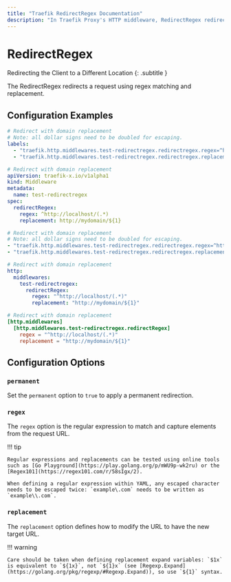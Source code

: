 ```yaml
---
title: "Traefik RedirectRegex Documentation"
description: "In Traefik Proxy's HTTP middleware, RedirectRegex redirecting clients to different locations. Read the technical documentation."
---
```


# RedirectRegex

Redirecting the Client to a Different Location
{: .subtitle }

<!--
TODO: add schema
-->

The RedirectRegex redirects a request using regex matching and replacement.

## Configuration Examples

```yaml tab="Docker & Swarm"
# Redirect with domain replacement
# Note: all dollar signs need to be doubled for escaping.
labels:
  - "traefik.http.middlewares.test-redirectregex.redirectregex.regex=^http://localhost/(.*)"
  - "traefik.http.middlewares.test-redirectregex.redirectregex.replacement=http://mydomain/$${1}"
```

```yaml tab="Kubernetes"
# Redirect with domain replacement
apiVersion: traefik-x.io/v1alpha1
kind: Middleware
metadata:
  name: test-redirectregex
spec:
  redirectRegex:
    regex: ^http://localhost/(.*)
    replacement: http://mydomain/${1}
```

```yaml tab="Consul Catalog"
# Redirect with domain replacement
# Note: all dollar signs need to be doubled for escaping.
- "traefik.http.middlewares.test-redirectregex.redirectregex.regex=^http://localhost/(.*)"
- "traefik.http.middlewares.test-redirectregex.redirectregex.replacement=http://mydomain/$${1}"
```

```yaml tab="File (YAML)"
# Redirect with domain replacement
http:
  middlewares:
    test-redirectregex:
      redirectRegex:
        regex: "^http://localhost/(.*)"
        replacement: "http://mydomain/${1}"
```

```toml tab="File (TOML)"
# Redirect with domain replacement
[http.middlewares]
  [http.middlewares.test-redirectregex.redirectRegex]
    regex = "^http://localhost/(.*)"
    replacement = "http://mydomain/${1}"
```

## Configuration Options

### `permanent`

Set the `permanent` option to `true` to apply a permanent redirection.

### `regex`

The `regex` option is the regular expression to match and capture elements from the request URL.

!!! tip

    Regular expressions and replacements can be tested using online tools such as [Go Playground](https://play.golang.org/p/mWU9p-wk2ru) or the [Regex101](https://regex101.com/r/58sIgx/2).

    When defining a regular expression within YAML, any escaped character needs to be escaped twice: `example\.com` needs to be written as `example\\.com`.

### `replacement`

The `replacement` option defines how to modify the URL to have the new target URL.

!!! warning

    Care should be taken when defining replacement expand variables: `$1x` is equivalent to `${1x}`, not `${1}x` (see [Regexp.Expand](https://golang.org/pkg/regexp/#Regexp.Expand)), so use `${1}` syntax.
